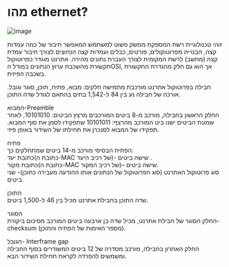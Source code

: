 # מהו ethernet?  
 
![image](https://github.com/nemoisthebest/network/assets/167675622/4eb07f18-a75d-4888-82ae-ae1122dd25cf)


זוהי טכנולוגיית רשת המספקת ממשק פשוט למשתמש המאפשר חיבור של כמה עמדות קצה, הבנוייה מפרוטוקולים, פורטים, כבלים ועמדות קצה הנחוצים לצורך חיבור עמדת קצה (מחשב) לרשת המקומית לצורך העברת נתונים מהירה. אתרנט מוגדר כפרוטוקול תקשורת מהשכבת ערוץ הנתונים במודל הOSI, אך הוא גם חלק מהגדרת התקשורת בשכבה הפיזית.

חבילה בפרוטוקול אתרנט מורכבת מחמישה חלקים: מבוא, פתיח, תוכן, סוגר וגובל. אורכה של חבילה נע בין 84 ל-1,542 בתים בהתאם לגודל שדה התוכן.

המבוא-Preamble  
החלק הראשון בחבילה, מורכב מ-8 ביטים המורכבים מרצץ הביטים: 10101010, לאחר שמונת הביטים ישנו ביט המורכב מהרצף: 10101011 שתפקידו לסמן את סוף המבוא. תפקידו של המבוא לסנכרן את תחילתו של השידור באופן פיזי.

פתיח  
הפתיח הבסיסי מורכב מ-14 ביטים שמתחלקים כך: 
<br>
כתובת יעד(כתובת ה-MAC של רכיב היעד)- שישה ביטים .
<br>
כתובת מקור(כתובת ה-MAC של רכיב המקור)– שישה ביטים.
<br>
סוג פרוטוקול האתרנט (סוג הפרוטוקול של הנתונים אותו ההודעה מעבירה כתוכן)- שני ביטים.

התוכן  
שדה התוכן בחבילת אתרנט מכיל בין 46 ל-1,500 ביטים.

הסוגר    
החלק הסוגר של חבילת אתרנט, מכיל שדה בן ארבעה ביטים המורכב מסיכום ביקורת-checksum (מספר האימות של הפתיח והתוכן).

הגובל- Interframe gap   
החלק האחרון בחבילה, מורכב מסדרה של 12 ביטים המשודרים בסוף החבילה ומשמשים להפרדה לקראת תחילת השידור הבא.



